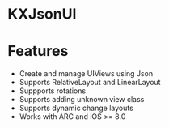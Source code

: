 KXJsonUI
===

# Features
- Create and manage UIViews using Json
- Supports RelativeLayout and LinearLayout
- Suppports rotations
- Supports adding unknown view class
- Supports dynamic change layouts
- Works with ARC and iOS >= 8.0 

